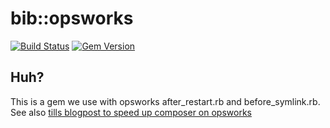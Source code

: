 # bib::opsworks


[![Build Status](https://travis-ci.org/easybiblabs/bib-opsworks.png?branch=master)](https://travis-ci.org/easybiblabs/bib-opsworks)
[![Gem Version](https://badge.fury.io/rb/BibOpsworks.png)](http://badge.fury.io/rb/BibOpsworks)

## Huh?

This is a gem we use with opsworks after\_restart.rb and before\_symlink.rb. See also [tills blogpost to speed up composer on opsworks](http://till.klampaeckel.de/blog/archives/202-Speeding-up-composer-on-AWS-OpsWorks.html)
